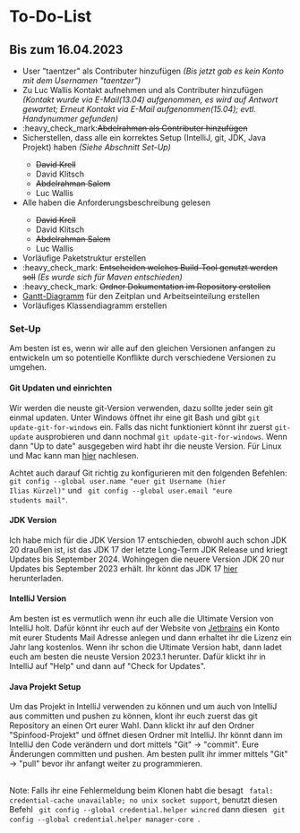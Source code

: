<h1> To-Do-List </h1>

<h2> Bis zum 16.04.2023 </h2>

<ul>
	<li> User "taentzer" als Contributer hinzufügen <i>(Bis jetzt gab es kein Konto mit dem Usernamen "taentzer")</i></li>
	<li> Zu Luc Wallis Kontakt aufnehmen und als Contributer hinzufügen <i>(Kontakt wurde via E-Mail(13.04) aufgenommen, es wird auf Antwort gewartet; Erneut Kontakt via E-Mail aufgenommen(15.04); evtl. Handynummer gefunden)</i></li>
	<li> :heavy_check_mark:<del>Abdelrahman als Contributer hinzufügen</del></li>
	<li> Sicherstellen, dass alle ein korrektes Setup (IntelliJ, git, JDK, Java Projekt) haben <i>(Siehe Abschnitt <a name="Set-Up">Set-Up</a>)</i></li>
	<ul>
		<li> <del>David Krell</del> </li>
		<li> David Klitsch </li>
		<li> <del> Abdelrahman Salem</del> </li>
		<li> Luc Wallis </li>
	</ul>
	<li> Alle haben die Anforderungsbeschreibung gelesen </li>
	<ul>
		<li> <del>David Krell</del> </li>
		<li> David Klitsch </li>
		<li> <del>Abdelrahman Salem</del> </li>
		<li> Luc Wallis </li>
	</ul>
	<li> Vorläufige Paketstruktur erstellen </li>
	<li> :heavy_check_mark: <del> Entscheiden welches Build-Tool genutzt werden soll</del> <i> (Es wurde sich für Maven entschieden)</i></li>
	<li> :heavy_check_mark: <del> Ordner Dokumentation im Repository erstellen</del> </li>
	<li> <a href="https://de.wikipedia.org/wiki/Gantt-Diagramm">Gantt-Diagramm</a> für den Zeitplan und Arbeitseinteilung erstellen </li>
	<li> Vorläufiges Klassendiagramm erstellen </li>
	</ul>
<h3>Set-Up</h3>
<p>Am besten ist es, wenn wir alle auf den gleichen Versionen anfangen zu entwickeln um so potentielle Konflikte durch verschiedene Versionen zu umgehen.</p>
<h4>Git Updaten und einrichten </h4>
Wir werden die neuste git-Version verwenden, dazu sollte jeder sein git einmal updaten.
Unter Windows öffnet ihr eine git Bash und gibt <code>git update-git-for-windows</code> ein.  Falls das nicht funktioniert könnt ihr zuerst <code>git-update</code> ausprobieren und dann nochmal <code>git update-git-for-windows</code>. Wenn dann "Up to date" ausgegeben wird habt ihr die neuste Version.
Für Linux und Mac kann man <a href="https://phoenixnap.com/kb/how-to-update-git">hier</a> nachlesen.

Achtet auch darauf Git richtig zu konfigurieren mit den folgenden Befehlen: <code> git config --global user.name "euer git Username (hier Ilias Kürzel)"</code> und <code> git config --global user.email "eure students mail"</code>.
<h4>JDK Version</h4>
Ich habe mich für die JDK Version 17 entschieden, obwohl auch schon JDK 20 draußen ist, ist das JDK 17 der letzte Long-Term JDK Release und kriegt Updates bis September 2024. Wohingegen die neuere Version JDK 20 nur Updates bis September 2023 erhält. Ihr könnt das JDK 17 <a href="https://www.oracle.com/java/technologies/downloads/#jdk17-windows">hier</a> herunterladen.
<h4>IntelliJ Version</h4>
Am besten ist es vermutlich wenn ihr euch alle die Ultimate Version von IntelliJ holt. Dafür könnt ihr euch auf der Website von <a href="https://jetbrains.com">Jetbrains</a> ein Konto mit eurer Students Mail Adresse anlegen und dann erhaltet ihr die Lizenz ein Jahr lang kostenlos. Wenn ihr schon die Ultimate Version habt, dann ladet euch am besten die neuste Version 2023.1 herunter. Dafür klickt ihr in IntelliJ auf "Help" und dann auf "Check for Updates".
<h4>Java Projekt Setup</h4>
Um das Projekt in IntelliJ verwenden zu können und um auch von IntelliJ aus committen und pushen zu können, klont ihr euch zuerst das git Repository an einen Ort eurer Wahl. Dann klickt ihr auf den Ordner "Spinfood-Projekt" und öffnet diesen Ordner mit IntelliJ.
Ihr könnt dann im IntelliJ den Code verändern und dort mittels "Git" -> "commit". Eure Änderungen committen und pushen. Am besten pullt ihr immer mittels "Git" -> "pull" bevor ihr anfangt weiter zu programmieren.
<br>
<br>
<p>Note: Falls ihr eine Fehlermeldung beim Klonen habt die besagt <code> fatal: credential-cache unavailable; no unix socket support</code>, benutzt diesen Befehl <code> git config --global credential.helper wincred</code> dann diesen <code> git config --global credential.helper manager-core </code>.</p>
